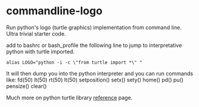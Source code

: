 commandline-logo
================

Run python's logo (turtle graphics) implementation from command line.
Ultra trivial starter code.

add to bashrc or bash_profile the following line to jump to interpretative python with turtle imported.

    alias LOGO="python -i -c \"from turtle import *\" "

It will then dump you into the python interpreter and you can run commands like:
    fd(50)
    lt(50)
    rt(50)
    lt(50)
    setposition()
    setx()
    sety()
    home()
    pd()
    pu()
    pensize()
    clear()

Much more on python turtle library [reference](https://docs.python.org/2/library/turtle.html) page.
